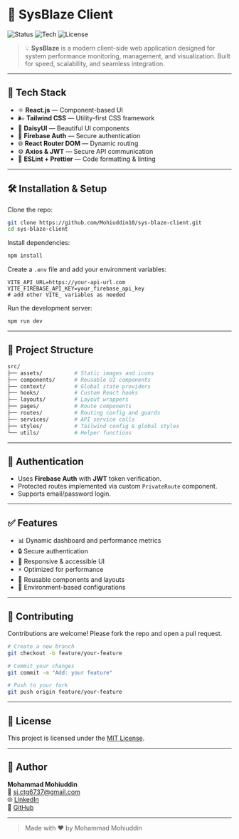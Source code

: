 # 🚀 SysBlaze Client

![Status](https://img.shields.io/badge/status-active-brightgreen) ![Tech](https://img.shields.io/badge/Tech-React%2C%20Tailwind%2C%20Firebase-blue) ![License](https://img.shields.io/github/license/Mohiuddin10/sys-blaze-client)

> 💡 **SysBlaze** is a modern client-side web application designed for system performance monitoring, management, and visualization. Built for speed, scalability, and seamless integration.

---

## 🔧 Tech Stack

- ⚛️ **React.js** — Component-based UI
- 🌬 **Tailwind CSS** — Utility-first CSS framework
- 🎨 **DaisyUI** — Beautiful UI components
- 🔐 **Firebase Auth** — Secure authentication
- 🌐 **React Router DOM** — Dynamic routing
- ⚙️ **Axios & JWT** — Secure API communication
- 💅 **ESLint + Prettier** — Code formatting & linting

---

## 🛠️ Installation & Setup

Clone the repo:

```bash
git clone https://github.com/Mohiuddin10/sys-blaze-client.git
cd sys-blaze-client
```

Install dependencies:

```bash
npm install
```

Create a `.env` file and add your environment variables:

```env
VITE_API_URL=https://your-api-url.com
VITE_FIREBASE_API_KEY=your_firebase_api_key
# add other VITE_ variables as needed
```

Run the development server:

```bash
npm run dev
```

---

## 📁 Project Structure

```bash
src/
├── assets/          # Static images and icons
├── components/      # Reusable UI components
├── context/         # Global state providers
├── hooks/           # Custom React hooks
├── layouts/         # Layout wrappers
├── pages/           # Route components
├── routes/          # Routing config and guards
├── services/        # API service calls
├── styles/          # Tailwind config & global styles
└── utils/           # Helper functions
```

---

## 🔐 Authentication

- Uses **Firebase Auth** with **JWT** token verification.
- Protected routes implemented via custom `PrivateRoute` component.
- Supports email/password login.

---

## ✅ Features

- 📊 Dynamic dashboard and performance metrics
- 🔒 Secure authentication
- 🌈 Responsive & accessible UI
- ⚡ Optimized for performance
- 🔁 Reusable components and layouts
- 🔧 Environment-based configurations

---

## 🙌 Contributing

Contributions are welcome! Please fork the repo and open a pull request.

```bash
# Create a new branch
git checkout -b feature/your-feature

# Commit your changes
git commit -m "Add: your feature"

# Push to your fork
git push origin feature/your-feature
```

---

## 📄 License

This project is licensed under the [MIT License](LICENSE).

---

## 👤 Author

**Mohammad Mohiuddin**  
📧 [sj.ctg6737@gmail.com](mailto:sj.ctg6737@gmail.com)  
🌐 [LinkedIn](https://www.linkedin.com/in/mohammad-mohiuddin-chittagong/)  
🐙 [GitHub](https://github.com/Mohiuddin10)

---

> Made with ❤️ by Mohammad Mohiuddin
